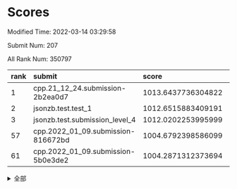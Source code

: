# Scores

Modified Time: 2022-03-14 03:29:58

Submit Num: 207

All Rank Num: 350797

| rank |               submit               |       score        |       sigma        | pk_num |
| :--- | :--------------------------------- | :----------------- | :----------------- | :----- |
| 1    | cpp.21_12_24.submission-2b2ea0d7   | 1013.6437736304822 | 0.7949809455257657 | 6781   |
| 2    | jsonzb.test.test_1                 | 1012.6515883409191 | 0.8030889030049307 | 6777   |
| 3    | jsonzb.test.submission_level_4     | 1012.0202253995999 | 0.7764266644551512 | 6781   |
| 57   | cpp.2022_01_09.submission-816672bd | 1004.6792398586099 | 0.7115787047974202 | 6776   |
| 61   | cpp.2022_01_09.submission-5b0e3de2 | 1004.2871312373694 | 0.7105423633118377 | 6777   |


<details>
<summary>全部</summary>

| rank |                 submit                 |       score        |       sigma        | pk_num |
| :--- | :------------------------------------- | :----------------- | :----------------- | :----- |
| 1    | cpp.21_12_24.submission-2b2ea0d7       | 1013.6437736304822 | 0.7949809455257657 | 6781   |
| 2    | jsonzb.test.test_1                     | 1012.6515883409191 | 0.8030889030049307 | 6777   |
| 3    | jsonzb.test.submission_level_4         | 1012.0202253995999 | 0.7764266644551512 | 6781   |
| 4    | gobigger.level_3.submission_level_3_12 | 1011.4417165829303 | 0.8001528152044982 | 6779   |
| 5    | gobigger.level_3.submission_level_3_6  | 1011.205653115593  | 0.7894906891597637 | 6780   |
| 6    | gobigger.level_3.submission_level_3_48 | 1011.1960094665021 | 0.7630902850084471 | 6778   |
| 7    | gobigger.level_3.submission_level_3_38 | 1011.135706916201  | 0.7801973945090008 | 6776   |
| 8    | gobigger.level_3.submission_level_3_26 | 1011.0463660715623 | 0.74658491258841   | 6780   |
| 9    | gobigger.level_3.submission_level_3_14 | 1010.8951549166454 | 0.7575017031950128 | 6782   |
| 10   | gobigger.level_3.submission_level_3_28 | 1010.8602589322415 | 0.7724326164835621 | 6783   |
| 11   | gobigger.level_3.submission_level_3_27 | 1010.8425466741481 | 0.7855686861396567 | 6780   |
| 12   | gobigger.level_3.submission_level_3_7  | 1010.6857430837828 | 0.7587428011271979 | 6777   |
| 13   | gobigger.level_3.submission_level_3_25 | 1010.6545701179193 | 0.7506602690896719 | 6780   |
| 14   | gobigger.level_3.submission_level_3_8  | 1010.6317814097131 | 0.7565282484201339 | 6780   |
| 15   | gobigger.level_3.submission_level_3_3  | 1010.486420402856  | 0.7590411555201323 | 6782   |
| 16   | gobigger.level_3.submission_level_3_34 | 1010.435038612432  | 0.7477155693695638 | 6790   |
| 17   | gobigger.level_3.submission_level_3_0  | 1010.4256418055902 | 0.7439410349532496 | 6781   |
| 18   | gobigger.level_3.submission_level_3_36 | 1010.3708807730847 | 0.7607834757048538 | 6778   |
| 19   | gobigger.level_3.submission_level_3_9  | 1010.3547699511821 | 0.7610736444438245 | 6782   |
| 20   | gobigger.level_3.submission_level_3_11 | 1010.2976220459655 | 0.7589513714900167 | 6781   |
| 21   | gobigger.level_3.submission_level_3_10 | 1010.2716866217643 | 0.749163328014875  | 6780   |
| 22   | gobigger.level_3.submission_level_3_15 | 1010.1155956587555 | 0.7402504081397964 | 6780   |
| 23   | gobigger.level_3.submission_level_3_40 | 1010.1004516365982 | 0.7596749307865797 | 6781   |
| 24   | gobigger.level_3.submission_level_3_49 | 1010.0777115988923 | 0.7656237988440875 | 6779   |
| 25   | gobigger.level_3.submission_level_3_33 | 1010.0506626607742 | 0.7391296074490694 | 6774   |
| 26   | gobigger.level_3.submission_level_3_43 | 1010.0444512377736 | 0.7475276478589108 | 6777   |
| 27   | gobigger.level_3.submission_level_3_13 | 1009.9798739634585 | 0.7651809791998955 | 6776   |
| 28   | gobigger.level_3.submission_level_3_22 | 1009.9634276538185 | 0.756386485524958  | 6777   |
| 29   | gobigger.level_3.submission_level_3_35 | 1009.9612817578201 | 0.7357996362267415 | 6778   |
| 30   | gobigger.level_3.submission_level_3_45 | 1009.9599807761306 | 0.7571919203838426 | 6784   |
| 31   | gobigger.level_3.submission_level_3_24 | 1009.9102490327984 | 0.7308137007560543 | 6775   |
| 32   | gobigger.level_3.submission_level_3_29 | 1009.7875766857738 | 0.7502184376749238 | 6784   |
| 33   | gobigger.level_3.submission_level_3_47 | 1009.7321350498898 | 0.7640560332754612 | 6779   |
| 34   | gobigger.level_3.submission_level_3_46 | 1009.6815725647    | 0.755344794390133  | 6785   |
| 35   | gobigger.level_3.submission_level_3_39 | 1009.6243725988923 | 0.7577098108882855 | 6778   |
| 36   | gobigger.level_3.submission_level_3_31 | 1009.6190397980489 | 0.7552171780833878 | 6778   |
| 37   | gobigger.level_3.submission_level_3_44 | 1009.5940171575818 | 0.7489119321864182 | 6779   |
| 38   | gobigger.level_3.submission_level_3_30 | 1009.5918703040397 | 0.7809034089564819 | 6782   |
| 39   | gobigger.level_3.submission_level_3_41 | 1009.5111533599751 | 0.7364745936566556 | 6782   |
| 40   | gobigger.level_3.submission_level_3_21 | 1009.4792480525921 | 0.7586600570478664 | 6778   |
| 41   | gobigger.level_3.submission_level_3_37 | 1009.4058931092773 | 0.7459442802441127 | 6776   |
| 42   | gobigger.level_3.submission_level_3_17 | 1009.3800624233832 | 0.7431740887439358 | 6778   |
| 43   | gobigger.level_3.submission_level_3_23 | 1009.3689415511819 | 0.7516637793845501 | 6775   |
| 44   | gobigger.level_3.submission_level_3_32 | 1009.3593343180817 | 0.7683656617559871 | 6776   |
| 45   | gobigger.level_3.submission_level_3_16 | 1009.3337841975741 | 0.7581149228540581 | 6779   |
| 46   | gobigger.level_3.submission_level_3_42 | 1009.153630074473  | 0.7470183608413915 | 6780   |
| 47   | gobigger.level_3.submission_level_3_20 | 1009.127370282946  | 0.749520433770753  | 6781   |
| 48   | gobigger.level_3.submission_level_3_4  | 1009.1164364224901 | 0.7700073859098819 | 6776   |
| 49   | gobigger.level_3.submission_level_3_2  | 1008.9766375858651 | 0.7535631792948105 | 6773   |
| 50   | gobigger.level_3.submission_level_3_5  | 1008.9530678009704 | 0.7492025894646485 | 6778   |
| 51   | gobigger.level_3.submission_level_3_18 | 1008.9277251597468 | 0.7347453958676722 | 6780   |
| 52   | gobigger.level_3.submission_level_3_19 | 1008.7522804285592 | 0.7392239158669598 | 6780   |
| 53   | gobigger.level_3.submission_level_3_1  | 1008.2431170962807 | 0.7418685846619851 | 6781   |
| 54   | gobigger.level_1.submission_level_1_49 | 1005.3355518249502 | 0.7290848086047562 | 6772   |
| 55   | gobigger.level_1.submission_level_1_13 | 1005.1254193503439 | 0.7263044828912627 | 6777   |
| 56   | gobigger.level_1.submission_level_1_25 | 1004.7119200512999 | 0.7260568585633755 | 6780   |
| 57   | cpp.2022_01_09.submission-816672bd     | 1004.6792398586099 | 0.7115787047974202 | 6776   |
| 58   | gobigger.level_1.submission_level_1_6  | 1004.4733469804987 | 0.7303037093482587 | 6783   |
| 59   | gobigger.level_1.submission_level_1_23 | 1004.3687587881911 | 0.7096083297226246 | 6776   |
| 60   | gobigger.level_1.submission_level_1_26 | 1004.3480558827727 | 0.718461551663324  | 6780   |
| 61   | cpp.2022_01_09.submission-5b0e3de2     | 1004.2871312373694 | 0.7105423633118377 | 6777   |
| 62   | gobigger.level_1.submission_level_1_46 | 1004.2434272528684 | 0.7286846437510482 | 6780   |
| 63   | gobigger.level_1.submission_level_1_44 | 1004.1548619246059 | 0.7312197238952904 | 6782   |
| 64   | gobigger.level_1.submission_level_1_9  | 1004.0537207317931 | 0.7205685203051252 | 6773   |
| 65   | gobigger.level_1.submission_level_1_41 | 1004.0248178293908 | 0.7228422170929947 | 6782   |
| 66   | gobigger.level_1.submission_level_1_28 | 1004.0232089980627 | 0.7207514391596247 | 6772   |
| 67   | gobigger.level_1.submission_level_1_29 | 1004.0093833806045 | 0.7132154075879918 | 6780   |
| 68   | gobigger.level_1.submission_level_1_10 | 1004.0077167646031 | 0.7153782408616727 | 6780   |
| 69   | gobigger.level_1.submission_level_1_45 | 1003.990789871579  | 0.7093243913776568 | 6779   |
| 70   | gobigger.level_1.submission_level_1_11 | 1003.9564394580632 | 0.7197983802943291 | 6780   |
| 71   | gobigger.level_1.submission_level_1_48 | 1003.9035698529107 | 0.7133249672527016 | 6779   |
| 72   | gobigger.level_1.submission_level_1_40 | 1003.7772876469834 | 0.7355884790793201 | 6777   |
| 73   | gobigger.level_1.submission_level_1_22 | 1003.6496972684511 | 0.7253921740581759 | 6783   |
| 74   | gobigger.level_1.submission_level_1_0  | 1003.6434058345808 | 0.7082849039373698 | 6777   |
| 75   | gobigger.level_1.submission_level_1_15 | 1003.59429636454   | 0.7258533558390857 | 6779   |
| 76   | gobigger.level_1.submission_level_1_7  | 1003.5362544296056 | 0.7090738664175861 | 6775   |
| 77   | gobigger.level_1.submission_level_1_43 | 1003.4930016123787 | 0.7169549221021708 | 6780   |
| 78   | gobigger.level_1.submission_level_1_4  | 1003.4413346525348 | 0.7187630037060859 | 6777   |
| 79   | gobigger.level_1.submission_level_1_33 | 1003.3487740946108 | 0.7172722387351895 | 6777   |
| 80   | gobigger.level_1.submission_level_1_34 | 1003.3362974701769 | 0.7269155327039912 | 6781   |
| 81   | gobigger.level_1.submission_level_1_16 | 1003.2932782267949 | 0.7215472199065232 | 6777   |
| 82   | gobigger.level_1.submission_level_1_32 | 1003.2599034531653 | 0.7132182051232862 | 6779   |
| 83   | gobigger.level_1.submission_level_1_3  | 1003.252264729073  | 0.7279755829777359 | 6778   |
| 84   | gobigger.level_1.submission_level_1_20 | 1003.2403589547303 | 0.7123885267880203 | 6781   |
| 85   | gobigger.level_1.submission_level_1_36 | 1003.1116915457588 | 0.7215045721618771 | 6779   |
| 86   | gobigger.level_1.submission_level_1_5  | 1003.0930945139645 | 0.7130314929934498 | 6778   |
| 87   | gobigger.level_1.submission_level_1_1  | 1002.9780733471424 | 0.7017774289949416 | 6777   |
| 88   | gobigger.level_1.submission_level_1_21 | 1002.9337193682095 | 0.718205481916983  | 6781   |
| 89   | gobigger.level_1.submission_level_1_12 | 1002.8976680834852 | 0.720911698789722  | 6779   |
| 90   | gobigger.level_1.submission_level_1_8  | 1002.8531729396935 | 0.7187649708038443 | 6780   |
| 91   | gobigger.level_1.submission_level_1_17 | 1002.8507083443014 | 0.7122470278093913 | 6773   |
| 92   | gobigger.level_1.submission_level_1_37 | 1002.8156384472685 | 0.7124309533985616 | 6776   |
| 93   | gobigger.level_1.submission_level_1_24 | 1002.7851212326634 | 0.7110703899135641 | 6779   |
| 94   | gobigger.level_1.submission_level_1_19 | 1002.7711679260559 | 0.71050374091879   | 6783   |
| 95   | gobigger.level_1.submission_level_1_30 | 1002.6193090841244 | 0.7176637578953826 | 6776   |
| 96   | gobigger.level_1.submission_level_1_18 | 1002.5676029910614 | 0.72173778873514   | 6781   |
| 97   | gobigger.level_1.submission_level_1_27 | 1002.5538147644562 | 0.7166194950797236 | 6781   |
| 98   | gobigger.level_1.submission_level_1_47 | 1002.5365361488009 | 0.7125289961903808 | 6778   |
| 99   | gobigger.level_1.submission_level_1_14 | 1002.3863127093647 | 0.7035753494385277 | 6779   |
| 100  | gobigger.level_1.submission_level_1_39 | 1002.1885587853113 | 0.7166584870984867 | 6774   |
| 101  | gobigger.level_1.submission_level_1_2  | 1002.1042390441519 | 0.7159868002300721 | 6774   |
| 102  | gobigger.level_1.submission_level_1_31 | 1002.0164793410403 | 0.713060792270418  | 6774   |
| 103  | gobigger.level_1.submission_level_1_35 | 1001.8947361935676 | 0.7154898549701705 | 6779   |
| 104  | gobigger.level_1.submission_level_1_42 | 1001.7881263171009 | 0.7046943216687799 | 6783   |
| 105  | gobigger.level_1.submission_level_1_38 | 1001.6676773685589 | 0.711833752947287  | 6777   |
| 106  | gobigger.random.submission_random_22   | 997.6350522914115  | 0.7050034281736041 | 6784   |
| 107  | gobigger.random.submission_random_29   | 997.4968155054236  | 0.7013149579683182 | 6777   |
| 108  | gobigger.random.submission_random_28   | 997.3581042958735  | 0.696751928315695  | 6780   |
| 109  | gobigger.random.submission_random_18   | 996.9471194582538  | 0.7026927992262979 | 6777   |
| 110  | gobigger.random.submission_random_0    | 996.8102587718703  | 0.7164592577045349 | 6782   |
| 111  | gobigger.random.submission_random_47   | 996.7699317599     | 0.7132323791547236 | 6781   |
| 112  | gobigger.random.submission_random_6    | 996.7258609403133  | 0.7166248321210721 | 6779   |
| 113  | gobigger.random.submission_random_9    | 996.6912369374588  | 0.7200302697262122 | 6781   |
| 114  | gobigger.random.submission_random_49   | 996.6852116973432  | 0.7086767634599218 | 6779   |
| 115  | gobigger.random.submission_random_19   | 996.6467977580453  | 0.7102215794152156 | 6777   |
| 116  | gobigger.random.submission_random_39   | 996.6401486998083  | 0.7136252632630793 | 6774   |
| 117  | gobigger.random.submission_random_45   | 996.5030055297224  | 0.7037764751582752 | 6779   |
| 118  | gobigger.random.submission_random_37   | 996.496304276469   | 0.6991885888841156 | 6776   |
| 119  | gobigger.random.submission_random_1    | 996.4918718678375  | 0.7195131348046754 | 6777   |
| 120  | gobigger.random.submission_random_34   | 996.4738379679858  | 0.7128963377460443 | 6778   |
| 121  | gobigger.random.submission_random_24   | 996.420345241275   | 0.7222743245424098 | 6780   |
| 122  | gobigger.random.submission_random_32   | 996.4181165149414  | 0.7139366154273938 | 6781   |
| 123  | gobigger.random.submission_random_17   | 996.3657760700083  | 0.700329729178585  | 6775   |
| 124  | gobigger.random.submission_random_2    | 996.3252774591649  | 0.7097385626875411 | 6777   |
| 125  | gobigger.random.submission_random_10   | 996.3149862999088  | 0.7176571587551355 | 6778   |
| 126  | gobigger.random.submission_random_25   | 996.3015430476225  | 0.7073910174250392 | 6787   |
| 127  | gobigger.random.submission_random_26   | 996.291215279166   | 0.7119361023456062 | 6781   |
| 128  | gobigger.random.submission_random_3    | 996.2904360310346  | 0.7111436430523964 | 6780   |
| 129  | gobigger.random.submission_random_38   | 996.2810887936267  | 0.7110602811437476 | 6780   |
| 130  | gobigger.random.submission_random_40   | 996.2282642532228  | 0.7129741218629477 | 6780   |
| 131  | gobigger.random.submission_random_33   | 996.2083702546201  | 0.7095797697760906 | 6780   |
| 132  | gobigger.random.submission_random_42   | 996.1331164444703  | 0.7070741680571165 | 6773   |
| 133  | gobigger.random.submission_random_15   | 996.125479203093   | 0.7062478937520072 | 6774   |
| 134  | gobigger.random.submission_random_36   | 996.0878862127067  | 0.7146589004872408 | 6781   |
| 135  | gobigger.random.submission_random_12   | 996.0695676998741  | 0.7112458551606129 | 6781   |
| 136  | gobigger.random.submission_random_48   | 996.0601257806394  | 0.7115263651392736 | 6784   |
| 137  | gobigger.random.submission_random_13   | 996.0343411597539  | 0.7097724200133391 | 6781   |
| 138  | gobigger.random.submission_random_5    | 996.0080728920503  | 0.7080397663940659 | 6784   |
| 139  | gobigger.random.submission_random_41   | 995.9632540297698  | 0.7104751968774108 | 6779   |
| 140  | gobigger.random.submission_random_7    | 995.8323556894999  | 0.7106998255835721 | 6774   |
| 141  | gobigger.random.submission_random_30   | 995.5781281046965  | 0.7072183028784573 | 6776   |
| 142  | gobigger.random.submission_random_20   | 995.5689302417466  | 0.7126555474499444 | 6778   |
| 143  | gobigger.random.submission_random_35   | 995.5527197194097  | 0.7057505353821639 | 6778   |
| 144  | gobigger.random.submission_random_14   | 995.5240082413679  | 0.7044031280211318 | 6786   |
| 145  | gobigger.random.submission_random_21   | 995.4364982381735  | 0.7178968315605336 | 6782   |
| 146  | gobigger.random.submission_random_27   | 995.3572805839294  | 0.7106558607826418 | 6775   |
| 147  | gobigger.random.submission_random_8    | 995.2936855269446  | 0.7164105885382963 | 6773   |
| 148  | gobigger.random.submission_random_43   | 995.2381729772173  | 0.7225695851723378 | 6777   |
| 149  | gobigger.random.submission_random_4    | 995.184929662583   | 0.7333683865297537 | 6778   |
| 150  | gobigger.random.submission_random_31   | 995.163433186069   | 0.7295649379701714 | 6773   |
| 151  | gobigger.random.submission_random_11   | 994.9778346487334  | 0.7226439421383972 | 6768   |
| 152  | gobigger.random.submission_random_44   | 994.7862723566112  | 0.7127418552451159 | 6782   |
| 153  | gobigger.random.submission_random_16   | 994.6399646876708  | 0.7182668560191661 | 6781   |
| 154  | gobigger.random.submission_random_23   | 994.4935449968463  | 0.7229003479816816 | 6787   |
| 155  | gobigger.random.submission_random_46   | 994.3143388641979  | 0.7043025796376493 | 6764   |
| 156  | gobigger.level_2.submission_level_2_46 | 993.6016794121     | 0.7390537489165309 | 6773   |
| 157  | gobigger.level_2.submission_level_2_45 | 993.4741925939683  | 0.7372123350041111 | 6778   |
| 158  | gobigger.level_2.submission_level_2_11 | 993.4525892632079  | 0.7365571784272015 | 6783   |
| 159  | gobigger.level_2.submission_level_2_28 | 993.4097372199625  | 0.7368177462733816 | 6779   |
| 160  | gobigger.level_2.submission_level_2_26 | 993.2770332463049  | 0.7284590206823098 | 6779   |
| 161  | gobigger.level_2.submission_level_2_38 | 993.0904207203619  | 0.7288143588613889 | 6773   |
| 162  | gobigger.level_2.submission_level_2_49 | 993.0128489334552  | 0.7318631143837759 | 6776   |
| 163  | gobigger.level_2.submission_level_2_35 | 993.0123865632081  | 0.7399485028589076 | 6774   |
| 164  | gobigger.level_2.submission_level_2_2  | 992.9540973866501  | 0.7477682964307242 | 6778   |
| 165  | gobigger.level_2.submission_level_2_4  | 992.9499982901342  | 0.7392155894882773 | 6773   |
| 166  | gobigger.level_2.submission_level_2_21 | 992.929788222883   | 0.7483994440875075 | 6778   |
| 167  | gobigger.level_2.submission_level_2_42 | 992.8669452632931  | 0.7463688131297329 | 6779   |
| 168  | gobigger.level_2.submission_level_2_10 | 992.7842217328142  | 0.7367551147313441 | 6781   |
| 169  | gobigger.level_2.submission_level_2_47 | 992.7685139347709  | 0.7377327877332014 | 6782   |
| 170  | gobigger.level_2.submission_level_2_16 | 992.764392892647   | 0.7462995183445151 | 6779   |
| 171  | gobigger.level_2.submission_level_2_34 | 992.753311852408   | 0.7425175763529792 | 6777   |
| 172  | gobigger.level_2.submission_level_2_0  | 992.7176225533717  | 0.734128037116754  | 6781   |
| 173  | gobigger.level_2.submission_level_2_29 | 992.7159209028565  | 0.7360735014411579 | 6776   |
| 174  | gobigger.level_2.submission_level_2_14 | 992.6018092521351  | 0.7338876238771407 | 6779   |
| 175  | gobigger.level_2.submission_level_2_1  | 992.4824410574524  | 0.7530097223883154 | 6780   |
| 176  | gobigger.level_2.submission_level_2_40 | 992.4759497126336  | 0.7442000173687275 | 6780   |
| 177  | gobigger.level_2.submission_level_2_6  | 992.4572713348426  | 0.741660684956379  | 6776   |
| 178  | gobigger.level_2.submission_level_2_48 | 992.290077230681   | 0.7531562552826194 | 6781   |
| 179  | gobigger.level_2.submission_level_2_24 | 992.2342023903985  | 0.7293235838530886 | 6782   |
| 180  | gobigger.level_2.submission_level_2_23 | 992.2196890606382  | 0.7564159551622979 | 6781   |
| 181  | gobigger.level_2.submission_level_2_22 | 992.2169134787872  | 0.7427043701216135 | 6779   |
| 182  | gobigger.level_2.submission_level_2_20 | 992.0693579177289  | 0.7474545124658091 | 6778   |
| 183  | gobigger.level_2.submission_level_2_32 | 992.068088913924   | 0.7648448404017946 | 6782   |
| 184  | gobigger.level_2.submission_level_2_5  | 992.0599212731726  | 0.7498527093761115 | 6774   |
| 185  | gobigger.level_2.submission_level_2_30 | 992.0208929529367  | 0.7547101266614514 | 6781   |
| 186  | gobigger.level_2.submission_level_2_3  | 991.732158656898   | 0.7590896494169002 | 6777   |
| 187  | gobigger.level_2.submission_level_2_33 | 991.7086887900504  | 0.7508070804870202 | 6777   |
| 188  | gobigger.level_2.submission_level_2_15 | 991.5433205139924  | 0.7440040118066696 | 6782   |
| 189  | gobigger.level_2.submission_level_2_17 | 991.3208733656544  | 0.7517661383817001 | 6781   |
| 190  | gobigger.level_2.submission_level_2_31 | 991.2429108984724  | 0.7622921831703741 | 6775   |
| 191  | gobigger.level_2.submission_level_2_27 | 991.2293992706111  | 0.7684800640336769 | 6783   |
| 192  | gobigger.level_2.submission_level_2_41 | 991.201933692024   | 0.7576544522398405 | 6777   |
| 193  | gobigger.level_2.submission_level_2_12 | 991.1434978139459  | 0.7827458504703987 | 6779   |
| 194  | gobigger.level_2.submission_level_2_19 | 991.134453598702   | 0.7541690187895184 | 6780   |
| 195  | gobigger.level_2.submission_level_2_37 | 991.1264230831628  | 0.7586591356894249 | 6778   |
| 196  | gobigger.level_2.submission_level_2_25 | 991.0220347449306  | 0.7528961887011747 | 6778   |
| 197  | gobigger.level_2.submission_level_2_7  | 991.0038332175054  | 0.7424016934580016 | 6776   |
| 198  | gobigger.level_2.submission_level_2_36 | 991.0037906455257  | 0.7478719585236836 | 6786   |
| 199  | gobigger.level_2.submission_level_2_13 | 990.8236822702828  | 0.7612042494295832 | 6779   |
| 200  | gobigger.level_2.submission_level_2_39 | 990.696527123997   | 0.7676761006205136 | 6778   |
| 201  | gobigger.level_2.submission_level_2_43 | 990.6494025567326  | 0.7557237064371377 | 6779   |
| 202  | gobigger.level_2.submission_level_2_9  | 990.2803809354581  | 0.7539165560211342 | 6781   |
| 203  | gobigger.level_2.submission_level_2_8  | 990.2004977193943  | 0.7449594996378458 | 6785   |
| 204  | gobigger.level_2.submission_level_2_18 | 989.9326918261324  | 0.774782365256557  | 6778   |
| 205  | gobigger.level_2.submission_level_2_44 | 989.7076085265969  | 0.7722040112567037 | 6773   |
| 206  | gobigger.none.submission_none_1        | 975.6836703879237  | 1.469409914704681  | 6775   |
| 207  | gobigger.none.submission_none_0        | 975.2719958943547  | 1.5657622683380554 | 6776   |

</details>